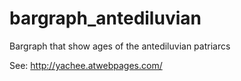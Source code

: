 # bargraph_antediluvian
Bargraph that show ages of the antediluvian patriarcs

See: http://yachee.atwebpages.com/
